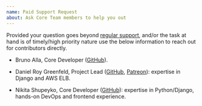 ```yaml
---
name: Paid Support Request
about: Ask Core Team members to help you out
---
```


Provided your question goes beyond [regular support](https://github.com/cookiecutter/cookiecutter-django/issues/new?template=question.md), and/or the task at hand is of timely/high priority nature use the below information to reach out for contributors directly.

- Bruno Alla, Core Developer ([GitHub](https://github.com/sponsors/browniebroke)).

- Daniel Roy Greenfeld, Project Lead ([GitHub](https://github.com/pydanny), [Patreon](https://www.patreon.com/danielroygreenfeld)): expertise in Django and AWS ELB.

- Nikita Shupeyko, Core Developer ([GitHub](https://github.com/webyneter)): expertise in Python/Django, hands-on DevOps and frontend experience.
